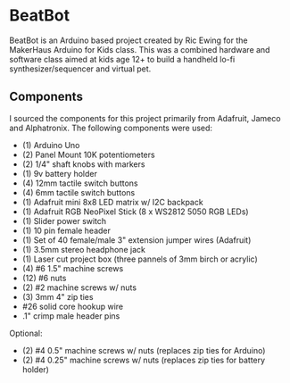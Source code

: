 BeatBot
=======

BeatBot is an Arduino based project created by Ric Ewing for the MakerHaus Arduino for Kids class. This was a combined hardware and software class aimed at kids age 12+ to build a handheld lo-fi synthesizer/sequencer and virtual pet. 

Components
----------
I sourced the components for this project primarily from Adafruit, Jameco and Alphatronix. The following components were used:

- (1) Arduino Uno
- (2) Panel Mount 10K potentiometers
- (2) 1/4" shaft knobs with markers 
- (1) 9v battery holder
- (4) 12mm tactile switch buttons
- (4) 6mm tactile switch buttons
- (1) Adafruit mini 8x8 LED matrix w/ I2C backpack
- (1) Adafruit RGB NeoPixel Stick (8 x WS2812 5050 RGB LEDs)
- (1) Slider power switch
- (1) 10 pin female header
- (1) Set of 40 female/male 3" extension jumper wires (Adafruit)
- (1) 3.5mm stereo headphone jack
- (1) Laser cut project box (three pannels of 3mm birch or acrylic)
- (4) #6 1.5" machine screws 
- (12) #6 nuts
- (2) #2 machine screws w/ nuts
- (3) 3mm 4" zip ties
- #26 solid core hookup wire
- .1" crimp male header pins

Optional:
- (2) #4 0.5" machine screws w/ nuts (replaces zip ties for Arduino)
- (2) #4 0.25" machine screws w/ nuts (replaces zip ties for battery holder)



